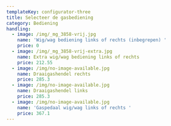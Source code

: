 ```yaml
---
templateKey: configurator-three
title: Selecteer de gasbediening
category: Bediening
handling:
  - image: /img/_mg_3858-vrij.jpg
    name: 'Wig/wag bediening links of rechts (inbegrepen) '
    price: 0
  - image: /img/_mg_3858-vrij-extra.jpg
    name: Extra wig/wag bediening links of rechts
    price: 212.55
  - image: /img/no-image-available.jpg
    name: Draaigashendel rechts
    price: 285.3
  - image: /img/no-image-available.jpg
    name: Draaigashendel links
    price: 285.3
  - image: /img/no-image-available.jpg
    name: 'Gaspedaal wig/wag links of rechts '
    price: 367.1
---
```


